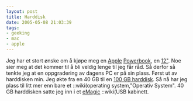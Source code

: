 ```yaml
---
layout: post
title: Harddisk
date: 2005-05-08 21:03:39
tags: 
- geeking
- mac
- apple
---
```

Jeg har et stort ønske om å kjøpe meg en <a href="http://www.apple.no">Apple</a> <a href="http://www.apple.com/no/powerbook/">Powerbook</a>, en <a href="http://www.apple.com/no/powerbook/index12.html">12"</a>. Noe sier meg at det kommer til å bli veldig lenge til jeg får råd. Så derfor så tenkte jeg at en oppgradering av dagens PC er på sin plass. Først ut av harddisken min. Jeg økte fra en 40 GB til en <a href="http://www.seagate.com/cda/products/discsales/marketing/detail/0,1081,635,00.html">100 GB harddisk</a>. Så nå har jeg plass til litt mer enn bare et ::wiki(operating system,"Operativ System". 40 GB harddisken satte jeg inn i et <a href="http://www.emagictech.com.tw/fd2254-1.htm">eMagic</a> ::wiki(USB kabinett.
